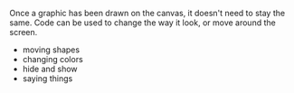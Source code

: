 Once a graphic has been drawn on the canvas, it doesn't need to stay the same. Code can be used to change the way it look, or move around the screen.

- moving shapes
- changing colors
- hide and show
- saying things
